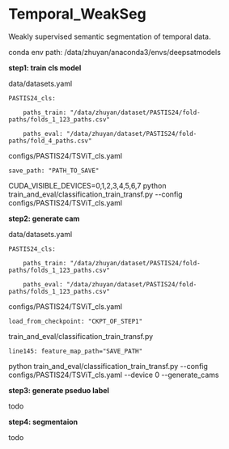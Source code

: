 # Temporal_WeakSeg
Weakly supervised semantic segmentation of temporal data.


conda env path: /data/zhuyan/anaconda3/envs/deepsatmodels


**step1: train cls model**

data/datasets.yaml

    PASTIS24_cls:

        paths_train: "/data/zhuyan/dataset/PASTIS24/fold-paths/folds_1_123_paths.csv"

        paths_eval: "/data/zhuyan/dataset/PASTIS24/fold-paths/fold_4_paths.csv"

configs/PASTIS24/TSViT_cls.yaml

    save_path: "PATH_TO_SAVE"

CUDA_VISIBLE_DEVICES=0,1,2,3,4,5,6,7 python train_and_eval/classification_train_transf.py --config configs/PASTIS24/TSViT_cls.yaml

**step2: generate cam**

data/datasets.yaml

    PASTIS24_cls:

        paths_train: "/data/zhuyan/dataset/PASTIS24/fold-paths/folds_1_123_paths.csv"

        paths_eval: "/data/zhuyan/dataset/PASTIS24/fold-paths/folds_1_123_paths.csv"

configs/PASTIS24/TSViT_cls.yaml

    load_from_checkpoint: "CKPT_OF_STEP1"

train_and_eval/classification_train_transf.py

    line145: feature_map_path="SAVE_PATH"

python train_and_eval/classification_train_transf.py --config configs/PASTIS24/TSViT_cls.yaml --device 0 --generate_cams

**step3: generate pseduo label**

todo

**step4: segmentaion**

todo